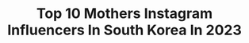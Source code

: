---
title: Top 10 Mothers Instagram Influencers In South Korea In 2023
description: >-
  Find top mothers Instagram influencers in South Korea in 2023. Most popular hashtags: #ootd #korean #christmas.
platform: Instagram
hits: 32
text_top: Discover the top-rated Instagram influencers on inBeat.
text_bottom: Our database has 32 Instagram influencers like this in South Korea for you to collaborate.
profiles:
  - username: "lovelypeachesmusic100"
    fullname: >-
      Peaches 💖
    bio: >-
      19 💖 Only Accounts @lovelypeaches4ever.1000, @lovelypeaches4ever_2001 💖 Proud Mother Of A Beautiful Baby Girl 💖 God 1st🙏🏻
    location: "South Korea"
    followers: 1026552
    engagement: 198
    commentsToLikes: 0.044890
    id: ck6tohfo7e3rl0j7118qz1deg
    verified: true
    hashtags: "#yousobad, #whitebugs, #13inch, #oooodaddy"
  - username: "stephanie_molyneaux"
    fullname: >-
      S T E P H ☼
    bio: >-
      » motherhood • lifestyle • travel » I I MMXV » mama to noémie » corporate m&a attorney » korean-american » miami | d.c.
    location: "South Korea"
    followers: 5892
    engagement: 622
    commentsToLikes: 0.105638
    id: ck8t0zdh7tw9s0j78xccucuha
    verified: false
    hashtags: "#dirtybootsmessyhair, #smpweddings, #stylemepretty, #theknot"
  - username: "dasomhahn"
    fullname: >-
      Dasom Han
    bio: >-
      creative direction / photography @dadaismclub @dada.service and @mother.media @mother.studios.co
    location: "South Korea"
    followers: 37445
    engagement: 257
    commentsToLikes: 0.006856
    id: ck5btk75gg42w0i112fycp66u
    verified: false
    hashtags: "#womensupportingwomen, #hyukoh, #20, #throughlove"
  - username: "starettoday"
    fullname: >-
      ETtoday星光雲
    bio: >-
      📰娛樂新聞/Entertainment 🇰🇷韓娛親辜 @etkoreastar - 📱星光雲App下載GO！👇🏻
    location: "South Korea"
    followers: 467523
    engagement: 115
    commentsToLikes: 0.005971
    id: ck0uax6cbdcr00i19dwmcntsv
    verified: true
    hashtags: "#singer, #etmovie, #mothersday, #mother"
  - username: "adventuresof_solynoah"
    fullname: >-
      Sol y Noah
    bio: >-
      Adventure seeking, outdoor exploring, nature loving siblings. Currently exploring South Korea. Sibling OOTD~Reels SOL & NOAH are 🇰🇷 🇺🇸 🇬🇹
    location: "South Korea"
    followers: 7984
    engagement: 685
    commentsToLikes: 0.137320
    id: ck6u6ehumf4u10j71c8olyd7v
    verified: false
    hashtags: "#momentsinmotherhood, #capturingmoments, #mihija, #misolecito"
  - username: "thizisdan"
    fullname: >-
      강희웅(Danny Kang)🇰🇷
    bio: >-
      Life in Korea @frost_latte @koreangrocerymen
    location: "South Korea"
    followers: 86804
    engagement: 324
    commentsToLikes: 0.040807
    id: ck136b2hy5mou0i194l0uq5kw
    verified: false
    hashtags: "#lifeinkorea, #korealife, #thizisdanhouse, #thiziskorea"
  - username: "hehejihee"
    fullname: >-
      Julie Hwang
    bio: >-
      Kiwi Korean in Dubai ✨ NEW SKINCARE VIDEO⬇️
    location: "South Korea"
    followers: 56787
    engagement: 522
    commentsToLikes: 0.012792
    id: ckaozhqm2lxud0i78ep1u8e99
    verified: false
    hashtags: "#serenity, #fashion, #ootd, #travel"
  - username: "solars_fiance"
    fullname: >-
      Solar’s Fiance
    bio: >-
      MAMAMOO FAN ACCOUNT! Admins: [SF] & [JZY] Let’s gogo, bebe! 🇰🇷♥️🏳️‍🌈 (Cred to respective owners) FOLLOW @solarkeem STREAM AYA 👇
    location: "South Korea"
    followers: 11306
    engagement: 1094
    commentsToLikes: 0.012327
    id: ck0tuw7038y2x0i19x514ny70
    verified: false
    hashtags: "#mamamoowheein, #mamammoohwasa, #hipmamamoo, #moonbyulmamamoo"
  - username: "blazian_amazon"
    fullname: >-
      박경희 Keong-Hee
    bio: >-
      Korean, Black & Native American 안녕하세요 O'-Si-Yo' #jetlife #FlightAttendant #FlyGirl #youcantcatchme #Engaged💍💎 #LeiLanisMom
    location: "South Korea"
    followers: 3130
    engagement: 981
    commentsToLikes: 0.091682
    id: ck5c9eytybbae0i112zdu6e7s
    verified: false
    hashtags: "#curlyhair, #korean, #melaninpoppin, #hanguksaram"
  - username: "healthyfoodmakesyoufeelgood"
    fullname: >-
      Foodblog Sin
    bio: >-
      🤱 Mommy 🌱 Tea lover 🛫 Globetrotter 🍉 World cuisine foodie 🇰🇷 Korean-Belgian blogger 🇧🇪 🏠 Flanders, Belgium
    location: "South Korea"
    followers: 3796
    engagement: 879
    commentsToLikes: 0.402066
    id: ck5ho75oap27p0i118v7gt28f
    verified: false
    hashtags: "#collab, #gezondeten, #vegan, #foodfotografie"
---
